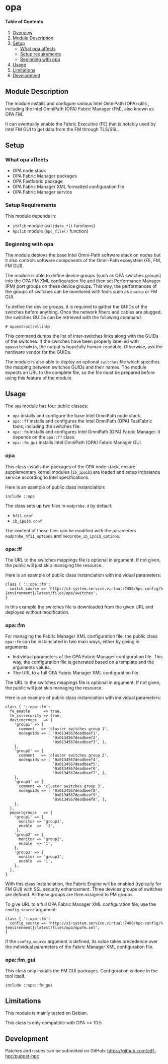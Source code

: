 # opa

#### Table of Contents

1. [Overview](#overview)
2. [Module Description](#module-description)
3. [Setup](#setup)
    * [What opa affects](#what-opa-affects)
    * [Setup requirements](#setup-requirements)
    * [Beginning with opa](#beginning-with-opa)
4. [Usage](#usage)
5. [Limitations](#limitations)
6. [Development](#development)

## Module Description

The module installs and configure various Intel OmniPath (OPA) utils , including the
Intel OmniPath (OPA) Fabric Manager (FM), also known as OPA FM.

It can eventually enable the Fabric Executive (FE) that is notably used by
Intel FM GUI to get data from the FM through TLS/SSL.

## Setup

### What opa affects

* OPA node stack
* OPA Fabric Manager packages
* OPA Fastfabric package
* OPA Fabric Manager XML formatted configuration file
* OPA Fabric Manager service

### Setup Requirements

This module depends in:

* `stdlib` module (`validate_*()` functions)
* `hpclib` module (`hpc_file()` function)

### Beginning with opa

The module deploys the base Intel Omni-Path software stack on nodes but it also
controls software components of the Omni-Path ecosystem (FE, FM, FM GUI).

The module is able to define device groups (such as OPA switches groups) into
the OPA FM XML configuration file and then set Performance Manager (PM) port
groups on these device groups. This way, the performances of the groups of
switches can be monitored with tools such as `opatop` or FM GUI.

To define the device groups, it is required to gather the GUIDs of the switches
before anything. Once the network fibers and cables are plugged, the switches
GUIDs can be retrieved with the following command:

```
# opaextractsellinks
```

This command dumps the list of inter-switches links along with the GUIDs of the
switches. If the switches have been properly labelled with `opaswitchadmin`, the
output is hopefully human-readable. Otherwise, ask the hardware vendor for the
GUIDs.

The module is also able to deploy an optional `switches` file which specifies
the mapping between switches GUIDs and their names. The module expects an URL
to the complete file, so the file must be prepared before using this feature of
the module.

## Usage

The `opa` module has four public classes:

* `opa` installs and configure the base Intel OmniPath node stack.
* `opa::ff` installs and configures the Intel OmniPath (OPA) FastFabric tools,
  including the switches file.
* `opa::fm` installs and configures Intel OmniPath (OPA) Fabric Manager. It
  depends on the `opa::ff` class.
* `opa::fm_gui` installs Intel OmniPath (OPA) Fabric Manager GUI.

### opa

This class installs the packages of the OPA node stack, ensure supplementary
kernel modules (`ib_ipoib`) are loaded and setup irqbalance service according
to Intel specifications.

Here is an example of public class instanciation:

```
include ::opa
```

The class sets up two files in `modprobe.d` by default:

* `hfi1.conf`
* `ib_ipoib.conf`

The content of those files can be modified with the parameters
`modprobe_hfi1_options` and `modprobe_ib_ipoib_options`.

### opa::ff

The URL to the switches mappings file is optional in argument. If not given, the
public will just skip managing the resource.

Here is an example of public class instanciation with individual parameters:

```
class { '::opa::fm':
  switch_source => 'http://s3-system.service.virtual:7480/hpc-config/%{environment}/latest/files/opa/switches',
}
```
In this example the switches file is downloaded from the given URL and deployed 
without modification.

### opa::fm
 For managing the Fabric Manager XML configuration file, the public class 
`opa::fm` can be instanciated in two main ways, either by giving in arguments:

* Individual parameters of the OPA Fabric Manager configuration file. This way,
  the configuration file is generated based on a template and the arguments
  values.
* The URL to a full OPA Fabric Manager XML configuration file.

The URL to the switches mappings file is optional in argument. If not given, the
public will just skip managing the resource.

Here is an example of public class instanciation with individual parameters:

```
class { '::opa::fm':
  fe_enable      => true,
  fe_sslsecurity => true,
  devicegroups   => {
    'group1' => {
      comment   => 'cluster switches group 1',
      nodeguids => [ '0x0134567deadbeef1',
                     '0x0134567deadbeef2',
                     '0x0134567deadbeef3', ],
    },
    'group2' => {
      comment   => 'cluster switches group 2',
      nodeguids => [ '0x0134567deadbeef4',
                     '0x0134567deadbeef5',
                     '0x0134567deadbeef6',
                     '0x0134567deadbeef7', ],
    },
    'group3' => {
      comment => 'cluster switches group 3',
      nodeguids => [ '0x0134567deadbeef8',
                     '0x0134567deadbeef9',
                     '0x0134567deadbeefA', ],
    },
  },
  pmportgroups   => {
    'group1' => {
      monitor => 'group1',
      enable  =>  '1',
     },
    'group2' => {
      monitor => 'group2',
      enable  => '1',
    },
    'group3' => {
      monitor => 'group3',
      enable  => '1',
    },
  },
}

```

With this class instanciation, the Fabric Engine will be enabled (typically for
FM GUI) with SSL security enhancement. Three devices groups of switches are
defined. All these groups are then assigned to PM groups.

To give URL to a full OPA Fabric Manager XML configuration file, use the
`config_source` argument:

```
class { '::opa::fm':
  config_source => 'http://s3-system.service.virtual:7480/hpc-config/%{environment}/latest/files/opa/opafm.xml',
}
```

If the `config_source` argument is defined, its value takes precedence over the
individual parameters of the Fabric Manager XML configuration file.

### opa::fm_gui

This class only installs the FM GUI packages. Configuration is done in the tool
itself. 

```
include ::opa::fm_gui
```

## Limitations

This module is mainly tested on Debian.

This class is only compatible with OPA >= 10.5

## Development

Patches and issues can be submitted on GitHub:
https://github.com/edf-hpc/puppet-hpc

